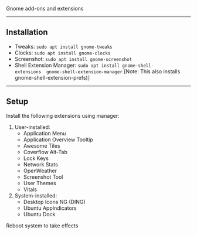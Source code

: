Gnome add-ons and extensions
___

## Installation
 - Tweaks: `sudo apt install gnome-tweaks` 
 - Clocks: `sudo apt install gnome-clocks` 
 - Screenshot: `sudo apt install gnome-screenshot` 
 - Shell Extension Manager: `sudo apt install gnome-shell-extensions  gnome-shell-extension-manager` [<span class="gray">Note: This also installs gnome-shell-extension-prefs)</span>] 
___

## Setup
Install the following extensions using manager:
 1. User-installed:
     - Application Menu
     - Application Overview Tooltip
     - Awesome Tiles
     - Coverflow Alt-Tab
     - Lock Keys
     - Network Stats
     - OpenWeather
     - Screenshot Tool
     - User Themes
     - Vitals
 2. System-installed:
     - Desktop Icons NG (DING)
     - Ubuntu AppIndicators
     - Ubuntu Dock

Reboot system to take effects